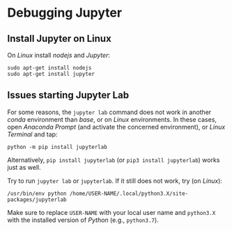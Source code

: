 # Debugging Jupyter

## Install Jupyter on Linux

On *Linux* install *nodejs* and *Jupyter*:

```
sudo apt-get install nodejs
sudo apt-get install jupyter
```

## Issues starting Jupyter Lab

For some reasons, the `jupyter lab` command does not work in another *conda* environment than *base*, or on *Linux* environments. In these cases, open *Anaconda Prompt* (and activate the concerned environment), or *Linux Terminal* and tap:

```
python -m pip install jupyterlab
```

Alternatively, `pip install jupyterlab` (or `pip3 install jupyterlab`) works just as well.

Try to run `jupyter lab` or `jupyterlab`. If it still does not work, try (on *Linux*):

```
/usr/bin/env python /home/USER-NAME/.local/python3.X/site-packages/jupyterlab
```

Make sure to replace `USER-NAME` with your local user name and `python3.X` with the installed version of *Python* (e.g., `python3.7`).


